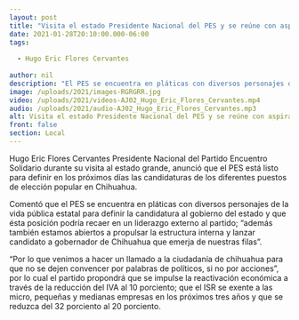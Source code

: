 ```yaml
---
layout: post
title: "Visita el estado Presidente Nacional del PES y se reúne con aspirantes"
date: 2021-01-28T20:10:00.000-06:00
tags:
  
  - Hugo Eric Flores Cervantes
  
author: nil
description: "El PES se encuentra en pláticas con diversos personajes de la vida pública estatal"
image: /uploads/2021/images-RGRGRR.jpg
video: /uploads/2021/videos-AJ02_Hugo_Eric_Flores_Cervantes.mp4
audio: /uploads/2021/audio-AJ02_Hugo_Eric_Flores_Cervantes.mp3
alt: Visita el estado Presidente Nacional del PES y se reúne con aspirantes
front: false
section: Local
---
```


Hugo Eric Flores Cervantes Presidente Nacional del Partido Encuentro Solidario durante su visita al estado grande, anunció que el PES está listo para definir en los próximos días las candidaturas de los diferentes puestos de elección popular en Chihuahua.

Comentó que el PES se encuentra en pláticas con diversos personajes de la vida pública estatal para definir la candidatura al gobierno del estado y que ésta posición podría recaer en un liderazgo externo al partido; “además también estamos abiertos a propulsar la estructura interna y lanzar candidato a gobernador de Chihuahua que emerja de nuestras filas”.

“Por lo que venimos a hacer un llamado a la ciudadanía de chihuahua para que no se dejen convencer por palabras de políticos, si no por acciones”, por lo cual el partido propondrá que se impulse la reactivación económica a través de la reducción del IVA al 10 porciento; que el ISR se exente a las micro, pequeñas y medianas empresas en los próximos tres años y que se reduzca del 32 porciento al 20 porciento.